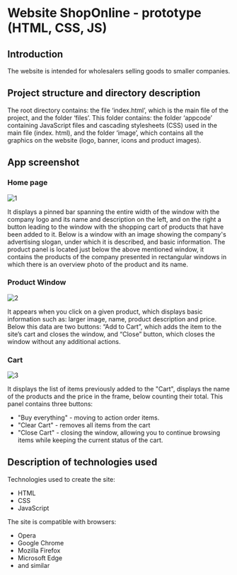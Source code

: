 # Website ShopOnline - prototype (HTML, CSS, JS)
## Introduction
The website is intended for wholesalers selling goods to smaller companies.
## Project structure and directory description
The root directory contains: the file ‘index.html’, which is the main file of the project, and the folder ‘files’. This folder contains: the folder ‘appcode’ containing JavaScript files and cascading stylesheets (CSS) used in the main file (index. html), and the folder ‘image’, which contains all the graphics on the website (logo, banner, icons and product images).
## App screenshot
### Home page
![1](https://user-images.githubusercontent.com/101213292/220894533-dc4db794-bbe0-42ce-ab98-4344e468c815.PNG)

It displays a pinned bar spanning the entire width of the window with the company logo and its name and description on the left, and on the right a button leading to the window with the shopping cart of products that have been added to it. Below is a window with an image showing the company's advertising slogan, under which it is described, and basic information. The product panel is located just below the above mentioned window, it contains the products of the company presented in rectangular windows in which there is an overview photo of the product and its name.
### Product Window
![2](https://user-images.githubusercontent.com/101213292/220895705-832bc29a-aab0-4a55-9296-77d47f001d94.PNG)

It appears when you click on a given product, which displays basic information such as: larger image, name, product description and price. Below this data are two buttons: “Add to Cart”, which adds the item to the site’s cart and closes the window, and “Close” button, which closes the window without any additional actions.
### Cart
![3](https://user-images.githubusercontent.com/101213292/220895719-23b96c32-4d17-46cd-9d1b-d285a04ea0d8.PNG)

It displays the list of items previously added to the "Cart", displays the name of the products and the price in the frame, below counting their total. This panel contains three buttons:
- "Buy everything" - moving to action order items.
- "Clear Cart" - removes all items from the cart
- "Close Cart" - closing the window, allowing you to continue browsing items while keeping the current status of the cart.
## Description of technologies used
Technologies used to create the site:
- HTML
- CSS
- JavaScript

The site is compatible with browsers:
- Opera
- Google Chrome
- Mozilla Firefox
- Microsoft Edge
- and similar
